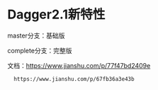 # Dagger2.1新特性


master分支：基础版


complete分支：完整版

文档：https://www.jianshu.com/p/77f47bd2409e


      https://www.jianshu.com/p/67fb36a3e43b
